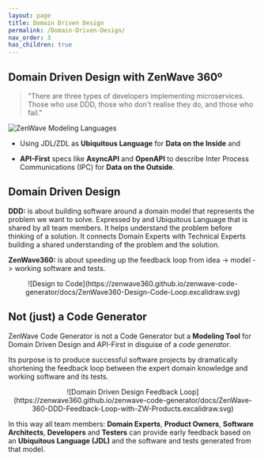 ```yaml
---
layout: page
title: Domain Driven Design
permalink: /Domain-Driven-Design/
nav_order: 3
has_children: true
---
```


## Domain Driven Design with ZenWave 360º

> "There are three types of developers implementing microservices. <br/> Those who use DDD, those who don't realise they do, and those who fail."

![ZenWave Modeling Languages](https://zenwave360.github.io/zenwave-code-generator/docs/00-ZenWave-ModelingLanguages.excalidraw.svg)

<div class="check"  markdown="1">

- Using JDL/ZDL as **Ubiquitous Language** for **Data on the Inside** and 

- **API-First** specs like **AsyncAPI** and **OpenAPI** to describe Inter Process Communications (IPC) for **Data on the Outside**.
</div>

## Domain Driven Design

**DDD:** is about building software around a domain model that represents the problem we want to solve. Expressed by and Ubiquitous Language that is shared by all team members. It helps understand the problem before thinking of a solution. It connects Domain Experts with Technical Experts building a shared understanding of the problem and the solution.

**ZenWave360:** is about speeding up the feedback loop from idea -> model -> working software and tests.

<p align="center" markdown="1">
![Design to Code](https://zenwave360.github.io/zenwave-code-generator/docs/ZenWave360-Design-Code-Loop.excalidraw.svg)
</p>

## Not (just) a Code Generator

ZenWave Code Generator is not a Code Generator but a **Modeling Tool** for Domain Driven Design and API-First in disguise of a _code generator_.

Its purpose is to produce successful software projects by dramatically shortening the feedback loop between the expert domain knowledge and working software and its tests.

<p align="center" markdown="1">
![Domain Driven Design Feedback Loop](https://zenwave360.github.io/zenwave-code-generator/docs/ZenWave-360-DDD-Feedback-Loop-with-ZW-Products.excalidraw.svg)
</p>

In this way all team members: **Domain Experts**, **Product Owners**, **Software Architects**, **Developers** and **Testers** can provide early feedback based on an **Ubiquitous Language (JDL)** and the software and tests generated from that model.
